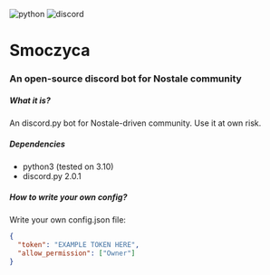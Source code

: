 ![python](https://img.shields.io/badge/Python-FFD43B?style=for-the-badge&logo=python&logoColor=blue)
![discord](https://img.shields.io/badge/Discord-5865F2?style=for-the-badge&logo=discord&logoColor=white)

# Smoczyca
### An open-source discord bot for Nostale community

##### What it is?
An discord.py bot for Nostale-driven community. Use it at own risk.  

##### Dependencies
* python3 (tested on 3.10)
* discord.py 2.0.1

##### How to write your own config?
Write your own config.json file:
```json
{
  "token": "EXAMPLE TOKEN HERE",
  "allow_permission": ["Owner"]
}
```
